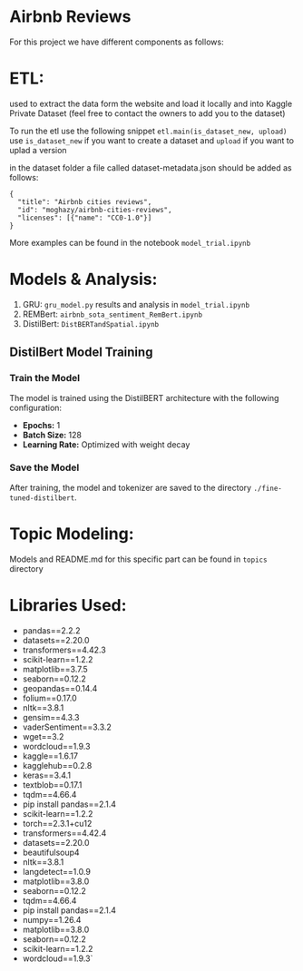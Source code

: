 # Airbnb Reviews

For this project we have different components as follows:

# ETL:
used to extract the data form the website and load it locally and into Kaggle Private Dataset (feel free to contact the owners to add you to the dataset)

To run the etl use the following snippet `etl.main(is_dataset_new, upload)`
use `is_dataset_new` if you want to create a dataset and `upload` if you want to uplad a version

in the dataset folder a file called dataset-metadata.json should be added as follows:

```
{
  "title": "Airbnb cities reviews", 
  "id": "moghazy/airbnb-cities-reviews", 
  "licenses": [{"name": "CC0-1.0"}]
}

```

More examples can be found in the notebook `model_trial.ipynb`

# Models & Analysis:
1. GRU: `gru_model.py` results and analysis in `model_trial.ipynb`
2. REMBert: `airbnb_sota_sentiment_RemBert.ipynb`
3. DistilBert: `DistBERTandSpatial.ipynb`

## DistilBert Model Training

### Train the Model
The model is trained using the DistilBERT architecture with the following configuration:
- **Epochs:** 1
- **Batch Size:** 128
- **Learning Rate:** Optimized with weight decay

### Save the Model
After training, the model and tokenizer are saved to the directory `./fine-tuned-distilbert`.

# Topic Modeling:
Models and README.md for this specific part can be found in `topics` directory

# Libraries Used:
- pandas==2.2.2
- datasets==2.20.0
- transformers==4.42.3
- scikit-learn==1.2.2
- matplotlib==3.7.5
- seaborn==0.12.2
- geopandas==0.14.4
- folium==0.17.0
- nltk==3.8.1
- gensim==4.3.3
- vaderSentiment==3.3.2
- wget==3.2
- wordcloud==1.9.3
- kaggle==1.6.17
- kagglehub==0.2.8
- keras==3.4.1
- textblob==0.17.1
- tqdm==4.66.4
- pip install pandas==2.1.4
- scikit-learn==1.2.2 
- torch==2.3.1+cu12 
- transformers==4.42.4 
- datasets==2.20.0 
- beautifulsoup4 
- nltk==3.8.1 
- langdetect==1.0.9 
- matplotlib==3.8.0 
- seaborn==0.12.2 
- tqdm==4.66.4
- pip install pandas==2.1.4 
- numpy==1.26.4 
- matplotlib==3.8.0 
- seaborn==0.12.2 
- scikit-learn==1.2.2 
- wordcloud==1.9.3`
